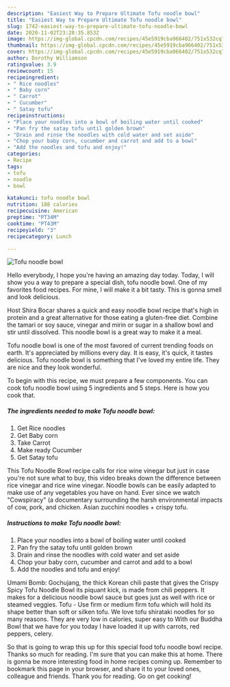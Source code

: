 ```yaml
---
description: "Easiest Way to Prepare Ultimate Tofu noodle bowl"
title: "Easiest Way to Prepare Ultimate Tofu noodle bowl"
slug: 1742-easiest-way-to-prepare-ultimate-tofu-noodle-bowl
date: 2020-11-02T23:28:35.853Z
image: https://img-global.cpcdn.com/recipes/45e5919cba966402/751x532cq70/tofu-noodle-bowl-recipe-main-photo.jpg
thumbnail: https://img-global.cpcdn.com/recipes/45e5919cba966402/751x532cq70/tofu-noodle-bowl-recipe-main-photo.jpg
cover: https://img-global.cpcdn.com/recipes/45e5919cba966402/751x532cq70/tofu-noodle-bowl-recipe-main-photo.jpg
author: Dorothy Williamson
ratingvalue: 3.9
reviewcount: 15
recipeingredient:
- " Rice noodles"
- " Baby corn"
- " Carrot"
- " Cucumber"
- " Satay tofu"
recipeinstructions:
- "Place your noodles into a bowl of boiling water until cooked"
- "Pan fry the satay tofu until golden brown"
- "Drain and rinse the noodles with cold water and set aside"
- "Chop your baby corn, cucumber and carrot and add to a bowl"
- "Add the noodles and tofu and enjoy!"
categories:
- Recipe
tags:
- tofu
- noodle
- bowl

katakunci: tofu noodle bowl 
nutrition: 188 calories
recipecuisine: American
preptime: "PT34M"
cooktime: "PT43M"
recipeyield: "3"
recipecategory: Lunch

---
```



![Tofu noodle bowl](https://img-global.cpcdn.com/recipes/45e5919cba966402/751x532cq70/tofu-noodle-bowl-recipe-main-photo.jpg)

Hello everybody, I hope you're having an amazing day today. Today, I will show you a way to prepare a special dish, tofu noodle bowl. One of my favorites food recipes. For mine, I will make it a bit tasty. This is gonna smell and look delicious.

Host Shira Bocar shares a quick and easy noodle bowl recipe that&#39;s high in protein and a great alternative for those eating a gluten-free diet. Combine the tamari or soy sauce, vinegar and mirin or sugar in a shallow bowl and stir until dissolved. This noodle bowl is a great way to make it a meal.

Tofu noodle bowl is one of the most favored of current trending foods on earth. It's appreciated by millions every day. It is easy, it's quick, it tastes delicious. Tofu noodle bowl is something that I've loved my entire life. They are nice and they look wonderful.


To begin with this recipe, we must prepare a few components. You can cook tofu noodle bowl using 5 ingredients and 5 steps. Here is how you cook that.

<!--inarticleads1-->

##### The ingredients needed to make Tofu noodle bowl:

1. Get  Rice noodles
1. Get  Baby corn
1. Take  Carrot
1. Make ready  Cucumber
1. Get  Satay tofu


This Tofu Noodle Bowl recipe calls for rice wine vinegar but just in case you&#39;re not sure what to buy, this video breaks down the difference between rice vinegar and rice wine vinegar. Noodle bowls can be easily adapted to make use of any vegetables you have on hand. Ever since we watch &#34;Cowspiracy&#34; (a documentary surrounding the harsh environmental impacts of cow, pork, and chicken. Asian zucchini noodles + crispy tofu. 

<!--inarticleads2-->

##### Instructions to make Tofu noodle bowl:

1. Place your noodles into a bowl of boiling water until cooked
1. Pan fry the satay tofu until golden brown
1. Drain and rinse the noodles with cold water and set aside
1. Chop your baby corn, cucumber and carrot and add to a bowl
1. Add the noodles and tofu and enjoy!


Umami Bomb: Gochujang, the thick Korean chili paste that gives the Crispy Spicy Tofu Noodle Bowl its piquant kick, is made from chili peppers. It makes for a delicious noodle bowl sauce but goes just as well with rice or steamed veggies. Tofu - Use firm or medium firm tofu which will hold its shape better than soft or silken tofu. We love tofu shirataki noodles for so many reasons. They are very low in calories, super easy to With our Buddha Bowl that we have for you today I have loaded it up with carrots, red peppers, celery. 

So that is going to wrap this up for this special food tofu noodle bowl recipe. Thanks so much for reading. I'm sure that you can make this at home. There is gonna be more interesting food in home recipes coming up. Remember to bookmark this page in your browser, and share it to your loved ones, colleague and friends. Thank you for reading. Go on get cooking!
